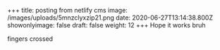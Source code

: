 +++
title: posting from netlify cms
image: /images/uploads/5mnzclyxzip21.png
date: 2020-06-27T13:14:38.800Z
showonlyimage: false
draft: false
weight: 12
+++
Hope it works bruh

<!--more-->

fingers crossed
